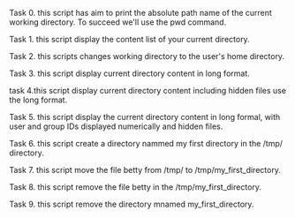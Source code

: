 Task 0. this script has aim to print the absolute path name of the current working directory. To succeed we'll use the pwd command.

Task 1. this script display the content list of your current directory. 

Task 2. this scripts  changes working directory to the user's home directory.

Task 3. this script display current directory content in long format.

task 4.this script display current directory content including hidden files use the long format.

Task 5. this script display the current directory content in long formal, with user and group  IDs displayed numerically and hidden files. 

Task 6. this script create a directory nammed my first directory in the /tmp/ directory.

Task 7. this script move the file betty from /tmp/ to /tmp/my_first_directory.

Task 8. this script remove the file betty in the /tmp/my_first_directory.

Task 9. this script remove the directory mnamed my_first_directory.

